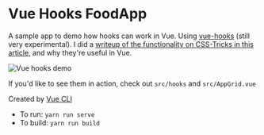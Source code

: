 # Vue Hooks FoodApp

A sample app to demo how hooks can work in Vue. Using [vue-hooks](https://github.com/yyx990803/vue-hooks) (still very experimental). I did a [writeup of the functionality on CSS-Tricks in this article](https://css-tricks.com/what-hooks-mean-for-vue/ ), and why they're useful in Vue. 

![Vue hooks demo](https://media.giphy.com/media/7FfLF0PlWuPVfPPFll/giphy.gif "Vue Hooks Demo")

If you'd like to see them in action, check out `src/hooks` and `src/AppGrid.vue`

Created by [Vue CLI](https://cli.vuejs.org/)

* To run: `yarn run serve`
* To build: `yarn run build`
